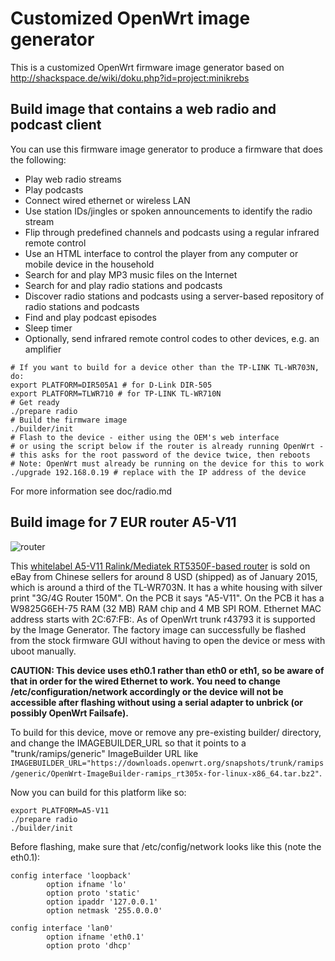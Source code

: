 Customized OpenWrt image generator
==================================

This is a customized OpenWrt firmware image generator based on http://shackspace.de/wiki/doku.php?id=project:minikrebs 

Build image that contains a web radio and podcast client
--------------------------------------------------------

You can use this firmware image generator to produce a firmware that does the following:
- Play web radio streams
- Play podcasts
- Connect wired ethernet or wireless LAN
- Use station IDs/jingles or spoken announcements to identify the radio stream
- Flip through predefined channels and podcasts using a regular infrared remote control
- Use an HTML interface to control the player from any computer or mobile device in the household
- Search for and play MP3 music files on the Internet
- Search for and play radio stations and podcasts 
- Discover radio stations and podcasts using a server-based repository of radio stations and podcasts
- Find and play podcast episodes
- Sleep timer
- Optionally, send infrared remote control codes to other devices, e.g. an amplifier

```
# If you want to build for a device other than the TP-LINK TL-WR703N, do:
export PLATFORM=DIR505A1 # for D-Link DIR-505
export PLATFORM=TLWR710 # for TP-LINK TL-WR710N
# Get ready
./prepare radio
# Build the firmware image
./builder/init
# Flash to the device - either using the OEM's web interface 
# or using the script below if the router is already running OpenWrt - 
# this asks for the root password of the device twice, then reboots
# Note: OpenWrt must already be running on the device for this to work
./upgrade 192.168.0.19 # replace with the IP address of the device
```

For more information see doc/radio.md

Build image for 7 EUR router A5-V11 
-----------------------------------

![router](https://cloud.githubusercontent.com/assets/2480569/5695474/788bbd18-99a6-11e4-83d8-e110ed81cbe8.jpg)

This [whitelabel A5-V11 Ralink/Mediatek RT5350F-based router](http://wiki.openwrt.org/toh/unbranded/a5-v11) is sold on eBay from Chinese sellers for around 8 USD (shipped) as of January 2015, which is around a third of the TL-WR703N. It has a white housing with silver print "3G/4G Router 150M". On the PCB it says "A5-V11". On the PCB it has a W9825G6EH-75 RAM (32 MB) RAM chip and 4 MB SPI ROM. Ethernet MAC address starts with 2C:67:FB:. As of OpenWrt trunk r43793 it is supported by the Image Generator. The factory image can successfully be flashed from the stock firmware GUI without having to open the device or mess with uboot manually.

__CAUTION: This device uses eth0.1 rather than eth0 or eth1, so be aware of that in order for the wired Ethernet to work. You need to change /etc/configuration/network accordingly or the device will not be accessible after flashing without using a serial adapter to unbrick (or possibly OpenWrt Failsafe).__

To build for this device, move or remove any pre-existing builder/ directory, and change the IMAGEBUILDER_URL so that it points to a "trunk/ramips/generic" ImageBuilder URL like `IMAGEBUILDER_URL="https://downloads.openwrt.org/snapshots/trunk/ramips/generic/OpenWrt-ImageBuilder-ramips_rt305x-for-linux-x86_64.tar.bz2"`.

Now you can build for this platform like so:
```
export PLATFORM=A5-V11 
./prepare radio
./builder/init
```

Before flashing, make sure that /etc/config/network looks like this (note the eth0.1):
```
config interface 'loopback'
        option ifname 'lo'
        option proto 'static'
        option ipaddr '127.0.0.1'
        option netmask '255.0.0.0'
 
config interface 'lan0'
        option ifname 'eth0.1'
        option proto 'dhcp'
```
